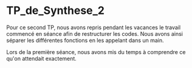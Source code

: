 # TP_de_Synthese_2

Pour ce second TP, nous avons repris pendant les vacances le travail commencé en séance afin de restructurer les codes.
Nous avons ainsi séparer les différentes fonctions en les appelant dans un main. 

Lors de la première séance, nous avons mis du temps à comprendre ce qu'on attendait exactement.
